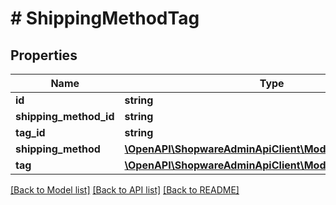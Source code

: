 # # ShippingMethodTag

## Properties

Name | Type | Description | Notes
------------ | ------------- | ------------- | -------------
**id** | **string** |  | [optional]
**shipping_method_id** | **string** |  |
**tag_id** | **string** |  |
**shipping_method** | [**\OpenAPI\ShopwareAdminApiClient\Model\ShippingMethod**](ShippingMethod.md) |  | [optional]
**tag** | [**\OpenAPI\ShopwareAdminApiClient\Model\Tag**](Tag.md) |  | [optional]

[[Back to Model list]](../../README.md#models) [[Back to API list]](../../README.md#endpoints) [[Back to README]](../../README.md)

